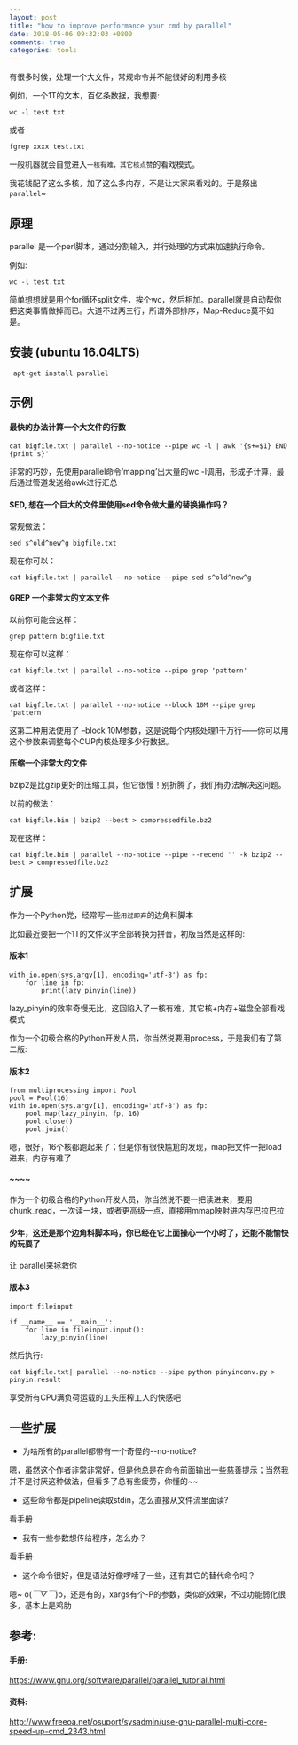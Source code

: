```yaml
---
layout: post
title: "how to improve performance your cmd by parallel"
date: 2018-05-06 09:32:03 +0800
comments: true
categories: tools
---
```


有很多时候，处理一个大文件，常规命令并不能很好的利用多核

<!-- more -->

例如，一个1T的文本，百亿条数据，我想要:

```
wc -l test.txt
```

或者

```
fgrep xxxx test.txt
```

一般机器就会自觉进入`一核有难，其它核点赞`的看戏模式。

我花钱配了这么多核，加了这么多内存，不是让大家来看戏的。于是祭出`parallel`~

## 原理

parallel 是一个perl脚本，通过分割输入，并行处理的方式来加速执行命令。

例如:

```
wc -l test.txt
```

简单想想就是用个for循环split文件，挨个wc，然后相加。parallel就是自动帮你把这类事情做掉而已。大道不过两三行，所谓外部排序，Map-Reduce莫不如是。

## 安装 (ubuntu 16.04LTS)

```
 apt-get install parallel
```


## 示例

#### 最快的办法计算一个大文件的行数

```
cat bigfile.txt | parallel --no-notice --pipe wc -l | awk '{s+=$1} END {print s}'
```

非常的巧妙，先使用parallel命令‘mapping’出大量的wc -l调用，形成子计算，最后通过管道发送给awk进行汇总


#### SED, 想在一个巨大的文件里使用sed命令做大量的替换操作吗？

常规做法：
```
sed s^old^new^g bigfile.txt
```

现在你可以：
```
cat bigfile.txt | parallel --no-notice --pipe sed s^old^new^g
```

#### GREP 一个非常大的文本文件

以前你可能会这样：

```
grep pattern bigfile.txt
```

现在你可以这样：
```
cat bigfile.txt | parallel --no-notice --pipe grep 'pattern'
```

或者这样：
```
cat bigfile.txt | parallel --no-notice --block 10M --pipe grep 'pattern'
```

这第二种用法使用了 –block 10M参数，这是说每个内核处理1千万行——你可以用这个参数来调整每个CUP内核处理多少行数据。

#### 压缩一个非常大的文件

bzip2是比gzip更好的压缩工具，但它很慢！别折腾了，我们有办法解决这问题。

以前的做法：
```
cat bigfile.bin | bzip2 --best > compressedfile.bz2
```

现在这样：
```
cat bigfile.bin | parallel --no-notice --pipe --recend '' -k bzip2 --best > compressedfile.bz2
```

## 扩展

作为一个Python党，经常写一些`用过即弃`的边角料脚本

比如最近要把一个1T的文件汉字全部转换为拼音，初版当然是这样的:

#### 版本1

```
with io.open(sys.argv[1], encoding='utf-8') as fp:
    for line in fp:
        print(lazy_pinyin(line))
```

lazy_pinyin的效率奇慢无比，这回陷入了一核有难，其它核+内存+磁盘全部看戏模式


作为一个初级合格的Python开发人员，你当然说要用process，于是我们有了第二版:

#### 版本2

```
from multiprocessing import Pool
pool = Pool(16)
with io.open(sys.argv[1], encoding='utf-8') as fp:
    pool.map(lazy_pinyin, fp, 16)
    pool.close()
    pool.join()
```

嗯，很好，16个核都跑起来了；但是你有很快尴尬的发现，map把文件一把load进来，内存有难了


#### ~~~~

作为一个初级合格的Python开发人员，你当然说不要一把读进来，要用chunk_read，一次读一块，或者更高级一点，直接用mmap映射进内存巴拉巴拉


#### 少年，这还是那个边角料脚本吗，你已经在它上面操心一个小时了，还能不能愉快的玩耍了

让 parallel来拯救你

#### 版本3

```
import fileinput

if __name__ == '__main__':
    for line in fileinput.input():
        lazy_pinyin(line)
```

然后执行:

```
cat bigfile.txt| parallel --no-notice --pipe python pinyinconv.py > pinyin.result
```

享受所有CPU满负荷运载的工头压榨工人的快感吧


## 一些扩展

* 为啥所有的parallel都带有一个奇怪的--no-notice?

嗯，虽然这个作者非常非常好，但是他总是在命令前面输出一些慈善提示；当然我并不是讨厌这种做法，但看多了总有些疲劳，你懂的~~

* 这些命令都是pipeline读取stdin，怎么直接从文件流里面读?

看手册

* 我有一些参数想传给程序，怎么办？

看手册

* 这个命令很好，但是语法好像啰嗦了一些，还有其它的替代命令吗？

嗯~ o(*￣▽￣*)o，还是有的，xargs有个-P的参数，类似的效果，不过功能弱化很多，基本上是鸡肋


## 参考:

#### 手册:

https://www.gnu.org/software/parallel/parallel_tutorial.html

#### 资料:

http://www.freeoa.net/osuport/sysadmin/use-gnu-parallel-multi-core-speed-up-cmd_2343.html

